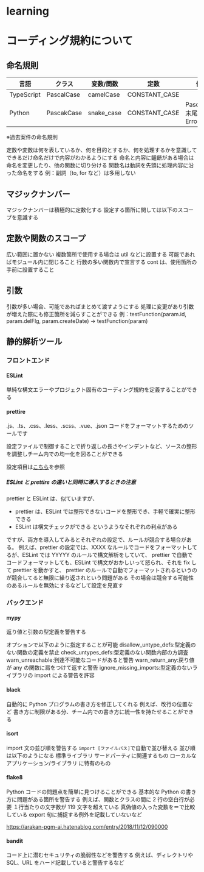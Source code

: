 # learning

# コーディング規約について

## 命名規則

| 言語       | クラス     | 変数/関数  | 定数          | 例外                    |
| ---------- | ---------- | ---------- | ------------- | ----------------------- |
| TypeScript | PascalCase | camelCase  | CONSTANT_CASE |                         |
| Python     | PascakCase | snake_case | CONSTANT_CASE | PascalCase 末尾に Error |

※過去案件の命名規則

定数や変数は何を表しているか、何を目的とするか、何を処理するかを意識してできるだけ命名だけで内容がわかるようにする
命名と内容に齟齬がある場合は命名を変更したり、他の関数に切り分ける
関数名は動詞を先頭に処理内容に沿った命名をする
例：副詞（to, for など）は多用しない

## マジックナンバー

マジックナンバーは積極的に定数化する
設定する箇所に関しては以下のスコープを意識する

## 定数や関数のスコープ

広い範囲に置かない
複数箇所で使用する場合は util などに設置する
可能であればモジュール内に閉じること
行数の多い関数内で宣言する cont は、使用箇所の手前に設置すること

## 引数

引数が多い場合、可能であればまとめて渡すようにする
処理に変更があり引数が増えた際にも修正箇所を減らすことができる
例：testFunction(param.id, param.delFlg, param.createDate) → testFunction(param)

## 静的解析ツール

### フロントエンド

#### ESLint

単純な構文エラーやプロジェクト固有のコーディング規約を定義することができる

#### prettire

.js、.ts、.css、.less、.scss、.vue、.json コードをフォーマットするためのツールです

設定ファイルで制御することで折り返しの長さやインデントなど、ソースの整形を調整しチーム内での均一化を図ることができる

設定項目は[こちら](https://zenn.dev/shimakaze_soft/articles/57642e22124968)を参照

##### ESLint と prettire の違いと同時に導入するときの注意

prettier と ESLint は、似ていますが、

- prettier は、ESLint では整形できないコードを整形でき、手軽で確実に整形できる
- ESLint は構文チェックができる
  というようなそれぞれの利点がある

ですが、両方を導入してみるとそれぞれの設定で、ルールが競合する場合がある。
例えば、prettier の設定では、XXXX なルールでコードをフォーマットしてるが、ESLint では YYYYY のルールで構文解析をしていて、
prettier で自動でコードフォーマットしても、ESLint で構文がおかしいって怒られ、それを fix して prettier を動かすと、
prettier のルールで自動でフォーマットされるというのが競合してると無限に繰り返されという問題がある
その場合は競合する可能性のあるルールを無効にするなどして設定を見直す

### バックエンド

#### mypy

返り値と引数の型定義を警告する

オプションで以下のように指定することが可能
disallow_untype_defs:型定義のない関数の定義を禁止
check_untypes_defs:型定義のない関数内部の方調査
warn_unreachable:到達不可能なコードがあると警告
warn_return_any:戻り値が any の関数に肩をつけて返すと警告
ignore_missing_imports:型定義のないライブラリの import による警告を許容

#### black

自動的に Python プログラムの書き方を修正してくれる
例えば、改行の位置など
書き方に制限がある分、チーム内での書き方に統一性を持たせることができる

#### isort

import 文の並び順を警告する
`import [ファイルパス]`で自動で並び替える
並び順は以下のようになる
標準ライブラリ
サードパーティに関連するもの
ローカルな アプリケーション/ライブラリ に特有のもの

#### flake8

Python コードの問題点を簡単に見つけることができる
基本的な Python の書き方に問題がある箇所を警告する
例えば、関数とクラスの間に 2 行の空白行が必要
１行当たりの文字数が 119 文字を超えている
真偽値の入った変数を＝で比較している
export 句に捕捉する例外を記載していないなど

https://arakan-pgm-ai.hatenablog.com/entry/2018/11/12/090000

#### bandit

コード上に潜むセキュリティの脆弱性などを警告する
例えば、ディレクトリや SQL、URL をハード記載していると警告するなど
